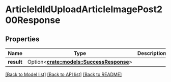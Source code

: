 # ArticleIdIdUploadArticleImagePost200Response

## Properties

Name | Type | Description | Notes
------------ | ------------- | ------------- | -------------
**result** | Option<[**crate::models::SuccessResponse**](successResponse.md)> |  | [optional]

[[Back to Model list]](../README.md#documentation-for-models) [[Back to API list]](../README.md#documentation-for-api-endpoints) [[Back to README]](../README.md)


